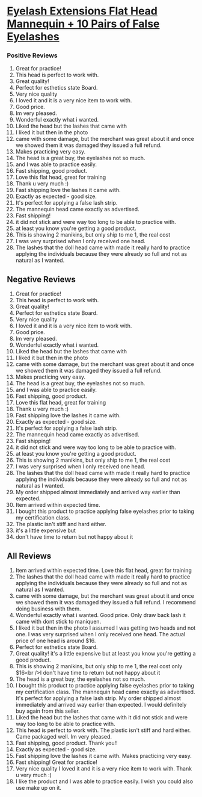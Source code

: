 # [Eyelash Extensions Flat Head Mannequin + 10 Pairs of False Eyelashes](https://products.checkmycream.com/products/Eyelash-Extensions-Flat-Head-Mannequin-+-10-Pairs-of-False-Eyelashes.html)

### Positive Reviews

<ol>
      <li>Great for practice!</li>
      <li>This head is perfect to work with.  </li>
      <li>Great quality!</li>
      <li>Perfect for esthetics state Board.</li>
      <li>Very nice quality</li>
      <li>I loved it and it is a very nice item to work with.</li>
      <li>Good price.</li>
      <li>Im very pleased.</li>
      <li>Wonderful exactly what i wanted.</li>
      <li>Liked the head but the lashes that came with</li>
      <li>I liked it but then in the photo</li>
      <li>came with some damage, but the merchant was great about it and once we showed them it was damaged they issued a full refund.</li>
      <li>Makes practicing very easy.</li>
      <li>The head is a great buy, the eyelashes not so much.</li>
      <li>and I was able to practice easily.  </li>
      <li>Fast shipping, good product.</li>
      <li>Love this flat head, great for training</li>
      <li>Thank u very much :)</li>
      <li>Fast shipping love the lashes it came with.</li>
      <li>Exactly as expected - good size.</li>
      <li>It&#x27;s perfect for applying a false lash strip.  </li>
      <li>The mannequin head came exactly as advertised.  </li>
      <li>Fast shipping!</li>
      <li>it did not stick and were way too long to be able to practice with.</li>
      <li>at least you know you&#x27;re getting a good product.</li>
      <li>This is showing 2 manikins, but only ship to me 1, the real cost</li>
      <li>I was very surprised when I only received one head.</li>
      <li>The lashes that the doll head came with made it really hard to practice applying the individuals because they were already so full and not as natural as I wanted.</li>
</ol>


<h2>Negative Reviews</h2>
<ol>
<li> Great for practice!</li>
<li> This head is perfect to work with.  </li>
<li> Great quality!</li>
<li> Perfect for esthetics state Board.</li>
<li> Very nice quality</li>
<li> I loved it and it is a very nice item to work with.</li>
<li> Good price.</li>
<li> Im very pleased.</li>
<li> Wonderful exactly what i wanted.</li>
<li> Liked the head but the lashes that came with</li>
<li> I liked it but then in the photo</li>
<li> came with some damage, but the merchant was great about it and once we showed them it was damaged they issued a full refund.</li>
<li> Makes practicing very easy.</li>
<li> The head is a great buy, the eyelashes not so much.</li>
<li> and I was able to practice easily.  </li>
<li> Fast shipping, good product.</li>
<li> Love this flat head, great for training</li>
<li> Thank u very much :)</li>
<li> Fast shipping love the lashes it came with.</li>
<li> Exactly as expected - good size.</li>
<li> It&#x27;s perfect for applying a false lash strip.  </li>
<li> The mannequin head came exactly as advertised.  </li>
<li> Fast shipping!</li>
<li> it did not stick and were way too long to be able to practice with.</li>
<li> at least you know you&#x27;re getting a good product.</li>
<li> This is showing 2 manikins, but only ship to me 1, the real cost</li>
<li> I was very surprised when I only received one head.</li>
<li> The lashes that the doll head came with made it really hard to practice applying the individuals because they were already so full and not as natural as I wanted.</li>
<li> My order shipped almost immediately and arrived way earlier than expected.  </li>
<li> Item arrived within expected time.  </li>
<li> I bought this product to practice applying false eyelashes prior to taking my certification class.  </li>
<li> The plastic isn&#x27;t stiff and hard either.</li>
<li> it&#x27;s a little expensive but</li>
<li> don&#x27;t have time to return but not happy about it</li>
</ol>

<h2>All Reviews</h2>

<ol>
    <li> Item arrived within expected time.  Love this flat head, great for training</li>
    <li> The lashes that the doll head came with made it really hard to practice applying the individuals because they were already so full and not as natural as I wanted.</li>
    <li> came with some damage, but the merchant was great about it and once we showed them it was damaged they issued a full refund. I recommend doing business with them.</li>
    <li> Wonderful exactly what i wanted. Good price. Only draw back lash it came with dont stick to maniquen.</li>
    <li> I liked it but then in the photo I assumed I was getting two heads and not one. I was very surprised when I only received one head. The actual price of one head is around $16.</li>
    <li> Perfect for esthetics state Board.</li>
    <li> Great quality! it&#x27;s a little expensive but at least you know you&#x27;re getting a good product.</li>
    <li> This is showing 2 manikins, but only ship to me 1, the real cost only $16&lt;br /&gt;I don&#x27;t have time to return but not happy about it</li>
    <li> The head is a great buy, the eyelashes not so much.</li>
    <li> I bought this product to practice applying false eyelashes prior to taking my certification class.  The mannequin head came exactly as advertised.  It&#x27;s perfect for applying a false lash strip.  My order shipped almost immediately and arrived way earlier than expected.  I would definitely buy again from this seller.</li>
    <li> Liked the head but the lashes that came with it did not stick and were way too long to be able to practice with.</li>
    <li> This head is perfect to work with.  The plastic isn&#x27;t stiff and hard either. Came packaged well. Im very pleased.</li>
    <li> Fast shipping, good product. Thank you!!</li>
    <li> Exactly as expected - good size.</li>
    <li> Fast shipping love the lashes it came with. Makes practicing very easy.</li>
    <li> Fast shipping! Great for practice!</li>
    <li> Very nice quality I loved it and it is a very nice item to work with. Thank u very much :)</li>
    <li> I like the product and I was able to practice easily.  I wish you could also use make up on it.</li>
</ol>





